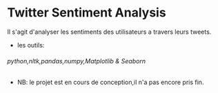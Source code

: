 # Twitter Sentiment Analysis
Il s'agit d'analyser les sentiments des utilisateurs a travers leurs tweets.
* les outils:
###### python,nltk,pandas,numpy,Matplotlib & Seaborn
* NB: le projet est en cours de conception,il n'a pas encore pris fin.
